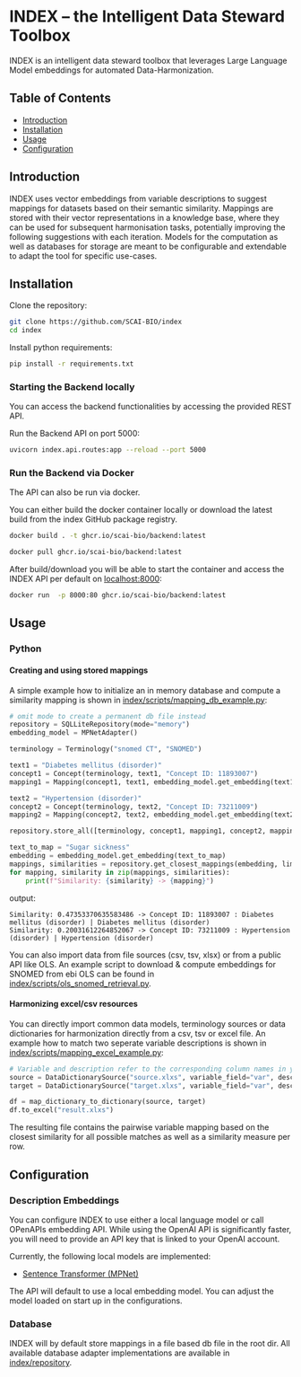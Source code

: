 # INDEX – the Intelligent Data Steward Toolbox

INDEX is an intelligent data steward toolbox that leverages Large Language Model embeddings for automated Data-Harmonization. 

## Table of Contents
- [Introduction](#introduction)
- [Installation](#installation)
- [Usage](#usage)
- [Configuration](#configuration)

## Introduction

INDEX uses vector embeddings from variable descriptions to suggest mappings for datasets based on their semantic 
similarity. Mappings are stored with their vector representations in a knowledge base, where they can be used for 
subsequent harmonisation tasks, potentially improving the following suggestions with each iteration. Models for 
the computation as well as databases for storage are meant to be configurable and extendable to adapt the tool for
specific use-cases.

## Installation
Clone the repository:

```bash
git clone https://github.com/SCAI-BIO/index
cd index
```

Install python requirements:

```bash
pip install -r requirements.txt
```

### Starting the Backend locally

You can access the backend functionalities by accessing the provided REST API.

Run the Backend API on port 5000:

```bash
uvicorn index.api.routes:app --reload --port 5000
```

### Run the Backend via Docker

The API can also be run via docker.

You can either build the docker container locally or download the latest build from the index GitHub package registry. 


```bash
docker build . -t ghcr.io/scai-bio/backend:latest
```

```bash
docker pull ghcr.io/scai-bio/backend:latest
```

After build/download you will be able to start the container and access the INDEX API per default on [localhost:8000](http://localhost:8000):

```bash
docker run  -p 8000:80 ghcr.io/scai-bio/backend:latest
```
## Usage

### Python

#### Creating and using stored mappings

A simple example how to initialize an in memory database and compute a similarity mapping is shown in 
[index/scripts/mapping_db_example.py](index/scripts/mapping_db_example.py):

```python
# omit mode to create a permanent db file instead
repository = SQLLiteRepository(mode="memory")
embedding_model = MPNetAdapter()

terminology = Terminology("snomed CT", "SNOMED")

text1 = "Diabetes mellitus (disorder)"
concept1 = Concept(terminology, text1, "Concept ID: 11893007")
mapping1 = Mapping(concept1, text1, embedding_model.get_embedding(text1))

text2 = "Hypertension (disorder)"
concept2 = Concept(terminology, text2, "Concept ID: 73211009")
mapping2 = Mapping(concept2, text2, embedding_model.get_embedding(text2))

repository.store_all([terminology, concept1, mapping1, concept2, mapping2])

text_to_map = "Sugar sickness"
embedding = embedding_model.get_embedding(text_to_map)
mappings, similarities = repository.get_closest_mappings(embedding, limit=2)
for mapping, similarity in zip(mappings, similarities):
    print(f"Similarity: {similarity} -> {mapping}")
```

output:

```plaintext
Similarity: 0.47353370635583486 -> Concept ID: 11893007 : Diabetes mellitus (disorder) | Diabetes mellitus (disorder)
Similarity: 0.20031612264852067 -> Concept ID: 73211009 : Hypertension (disorder) | Hypertension (disorder)
```

You can also import data from file sources (csv, tsv, xlsx) or from a public API like OLS. An example script to
download & compute embeddings for SNOMED from ebi OLS can be found in 
[index/scripts/ols_snomed_retrieval.py](index/scripts/ols_snomed_retrieval.py).

#### Harmonizing excel/csv resources

You can directly import common data models, terminology sources or data dictionaries for harmonization directly from a
csv, tsv or excel file. An example how to match two seperate variable descriptions is shown in
[index/scripts/mapping_excel_example.py](index/scripts/mapping_excel_example.py):

```python
# Variable and description refer to the corresponding column names in your excel sheet
source = DataDictionarySource("source.xlxs", variable_field="var", description_field="desc")
target = DataDictionarySource("target.xlxs", variable_field="var", description_field="desc")

df = map_dictionary_to_dictionary(source, target)
df.to_excel("result.xlxs")
```

The resulting file contains the pairwise variable mapping based on the closest similarity for all possible matches 
as well as a similarity measure per row.

## Configuration

### Description Embeddings

You can configure INDEX to use either a local language model or call OPenAPIs embedding API. While using the OpenAI API
is significantly faster, you will need to provide an API key that is linked to your OpenAI account. 

Currently, the following local models are implemented:
* [Sentence Transformer (MPNet)](https://huggingface.co/docs/transformers/model_doc/mpnet)

The API will default to use a local embedding model. You can adjust the model loaded on start up in the configurations.

### Database

INDEX will by default store mappings in a file based db file in the root dir. All available database adapter 
implementations are available in [index/repository](index/repository).
